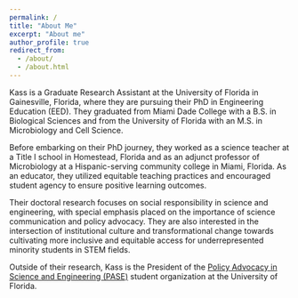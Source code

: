 ```yaml
---
permalink: /
title: "About Me"
excerpt: "About me"
author_profile: true
redirect_from: 
  - /about/
  - /about.html
---
```


Kass is a Graduate Research Assistant at the University of Florida in Gainesville, Florida, where they are pursuing their PhD in Engineering Education (EED). They graduated from Miami Dade College with a B.S. in Biological Sciences and from the University of Florida with an M.S. in Microbiology and Cell Science.

Before embarking on their PhD journey, they worked as a science teacher at a Title I school in Homestead, Florida and as an adjunct professor of Microbiology at a Hispanic-serving community college in Miami, Florida. As an educator, they utilized equitable teaching practices and encouraged student agency to ensure positive learning outcomes.

Their doctoral research focuses on social responsibility in science and engineering, with special emphasis placed on the importance of science communication and policy advocacy. They are also interested in the intersection of institutional culture and transformational change towards cultivating more inclusive and equitable access for underrepresented minority students in STEM fields.

Outside of their research, Kass is the President of the [Policy Advocacy in Science and Engineering (PASE)](https://linktr.ee/gator_pase) student organization at the University of Florida.
